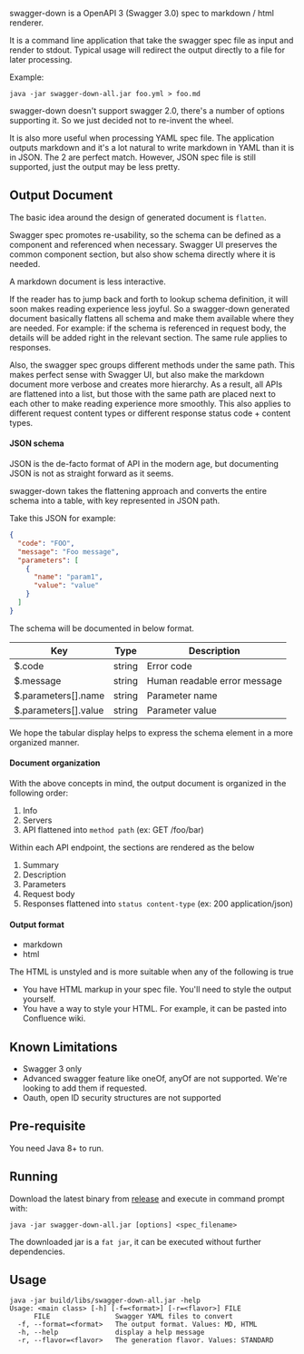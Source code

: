 swagger-down is a OpenAPI 3 (Swagger 3.0) spec to markdown / html renderer.

It is a command line application that take the swagger spec file as input and render to stdout.
Typical usage will redirect the output directly to a file for later processing.

Example:

```
java -jar swagger-down-all.jar foo.yml > foo.md
```

swagger-down doesn't support swagger 2.0, there's a number of options supporting it.
So we just decided not to re-invent the wheel.

It is also more useful when processing YAML spec file. The application outputs markdown
and it's a lot natural to write markdown in YAML than it is in JSON. The 2 are perfect match.
However, JSON spec file is still supported, just the output may be less pretty.

Output Document
---------------

The basic idea around the design of generated document is `flatten`.

Swagger spec promotes re-usability, so the schema can be defined as a component and referenced when necessary.
Swagger UI preserves the common component section, but also show schema directly where it is needed.

A markdown document is less interactive.

If the reader has to jump back and forth to lookup schema definition, it will soon makes reading experience less joyful.
So a swagger-down generated document basically flattens all schema and make them available where they are needed.
For example: if the schema is referenced in request body, the details will be added right in the relevant section.
The same rule applies to responses.

Also, the swagger spec groups different methods under the same path. This makes perfect sense with Swagger UI,
but also make the markdown document more verbose and creates more hierarchy.
As a result, all APIs are flattened into a list, but those with the same path are placed next to each other to make 
reading experience more smoothly. This also applies to different request content types or different response status 
code + content types.

#### JSON schema

JSON is the de-facto format of API in the modern age, but documenting JSON is not as straight forward as it seems.

swagger-down takes the flattening approach and converts the entire schema into a table, with key represented in JSON path.

Take this JSON for example:

```json
{
  "code": "FOO",
  "message": "Foo message",
  "parameters": [
    {
      "name": "param1",
      "value": "value"
    }
  ]
}
```

The schema will be documented in below format.

| Key | Type | Description |
| --- | ---- | ----------- |
| $.code | string | Error code |
| $.message | string | Human readable error message |
| $.parameters[].name | string | Parameter name |
| $.parameters[].value | string | Parameter value |

We hope the tabular display helps to express the schema element in a more organized manner.

#### Document organization

With the above concepts in mind, the output document is organized in the following order:

1. Info
2. Servers
3. API flattened into `method path` (ex: GET /foo/bar)

Within each API endpoint, the sections are rendered as the below

1. Summary
2. Description
3. Parameters
4. Request body
5. Responses flattened into `status content-type` (ex: 200 application/json)

#### Output format

- markdown
- html

The HTML is unstyled and is more suitable when any of the following is true

- You have HTML markup in your spec file. You'll need to style the output yourself.
- You have a way to style your HTML. For example, it can be pasted into Confluence wiki.

Known Limitations
-----------------

- Swagger 3 only
- Advanced swagger feature like oneOf, anyOf are not supported. We're looking to add them if requested.
- Oauth, open ID security structures are not supported

Pre-requisite
-------------

You need Java 8+ to run.

Running
-------

Download the latest binary from [release](https://github.com/sohoffice/swagger-down/releases) 
and execute in command prompt with:

```
java -jar swagger-down-all.jar [options] <spec_filename>
```

The downloaded jar is a `fat jar`, it can be executed without further dependencies.

## Usage

```
java -jar build/libs/swagger-down-all.jar -help
Usage: <main class> [-h] [-f=<format>] [-r=<flavor>] FILE
      FILE                Swagger YAML files to convert
  -f, --format=<format>   The output format. Values: MD, HTML
  -h, --help              display a help message
  -r, --flavor=<flavor>   The generation flavor. Values: STANDARD
```
